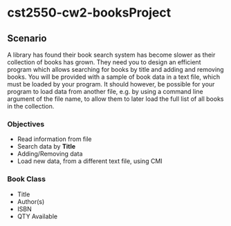 # cst2550-cw2-booksProject

## Scenario
A library has found their book search system has become slower as their collection of books has
grown. They need you to design an efficient program which allows searching for books by title
and adding and removing books. You will be provided with a sample of book data in a text file,
which must be loaded by your program. It should however, be possible for your program to load
data from another file, e.g. by using a command line argument of the file name, to allow them to
later load the full list of all books in the collection.

### Objectives
* Read information from file
* Search data by **Title**
* Adding/Removing data
* Load new data, from a different text file, using CMI

### Book Class
* Title
* Author(s)
* ISBN
* QTY Available
